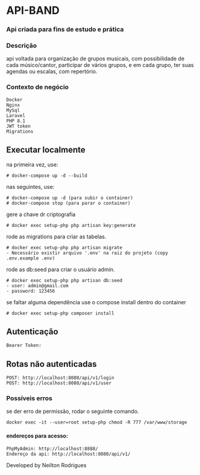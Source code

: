 # API-BAND
### Api criada para fins de estudo e prática

### Descrição
api voltada para organização de grupos musicais, com possibilidade de cada músico/cantor, participar de vários grupos, e em cada grupo, ter suas agendas ou escalas, com repertório.

### Contexto de negócio
```
Docker
Nginx
MySql
Laravel
PHP 8.1
JWT token
Migrations
```


## Executar localmente
na primeira vez, use:
```
# docker-compose up -d --build
```

nas seguintes, use:
```
# docker-compose up -d (para subir o container)
# docker-compose stop (para parar o container)
```

gere a chave dr criptografia
```
# docker exec setup-php php artisan key:generate
```

rode as migrations para criar as tabelas.
```
# docker exec setup-php php artisan migrate
- Necessário existir arquivo '.env' na raiz do projeto (copy .env.example .env)
```

rode as db:seed para criar o usuário admin.
```
# docker exec setup-php php artisan db:seed
- user: admin@gmail.com
- password: 123456
```

se faltar alguma dependência use o compose install dentro do container
```
# docker exec setup-php composer install
```

## Autenticação
```
Bearer Token: 
```


##  Rotas não autenticadas
```
POST: http://localhost:8080/api/v1/login
POST: http://localhost:8080/api/v1/user
```

### Possíveis erros
se der erro de permissão, rodar o seguinte comando.
```
docker exec -it --user=root setup-php chmod -R 777 /var/www/storage
```


#### endereços para acesso:
```
PhpMyAdmin: http://localhost:8888/
Endereço da api: http://localhost:8080/api/v1/
```

Developed by Neilton Rodrigues